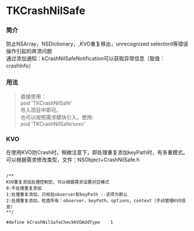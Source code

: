 # TKCrashNilSafe
### 简介
防止NSArray，NSDictionary，,KVO重复移出，unrecognized selectord等错误操作引起的奔溃问题
\
通过添加通知：kCrashNilSafeNotification可以获取异常信息（取值：crashInfo）

### 用法
>直接使用：
\
> pod 'TKCrashNilSafe'
\
导入项目中即可。
\
也可以按照需求模块引入，使用:
\
> pod 'TKCrashNilSafe/xxxx'
>
>

### KVO
在使用KVO防Crash时，稍微注意下，即处理重复添加keyPath时，有多重模式。
\
可以根据需求修改类型，文件：NSObject+CrashNilSafe.h
```

/**
KVO重复添加处理控制宏，可以根据需求设置对应模式
0:不处理重复添加
1:处理重复添加，只校验observer和keyPath --该项为默认
2:处理重复添加，检查所有：observer，keyPath，options，context（手动管理KVO信息）
**/

#define kCrashNilSafeCheckKVOAddType    1

```



